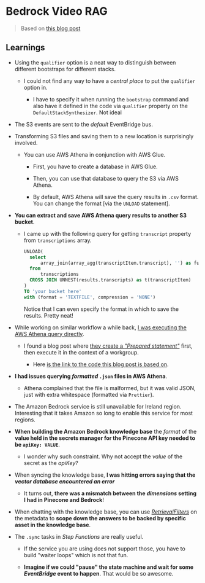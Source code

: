 # Bedrock Video RAG

> Based on [this blog post](https://levelup.gitconnected.com/using-rag-on-media-content-with-bedrock-knowledge-bases-and-amazon-transcribe-92abea166e68)

## Learnings

- Using the `qualifier` option is a neat way to distinguish between different bootstraps for different stacks.

  - I could not find any way to have a _central place_ to put the `qualifier` option in.

    - I have to specify it when running the `bootstrap` command and also have it defined in the code via `qualifier` property on the `DefaultStackSynthesizer`. Not ideal

- The S3 events are sent to the _default_ EventBridge bus.

- Transforming S3 files and saving them to a new location is surprisingly involved.

  - You can use AWS Athena in conjunction with AWS Glue.

    - First, you have to create a database in AWS Glue.

    - Then, you can use that database to query the S3 via AWS Athena.

    - By default, AWS Athena will save the query results in `.csv` format. You can change the format [via the `UNLOAD` statement].

- **You can extract and save AWS Athena query results to another S3 bucket**.

  - I came up with the following query for getting `transcript` property from `transcriptions` array.

    ```sql
    UNLOAD(
      select
          array_join(array_agg(transcriptItem.transcript), '') as fullTranscription
      from
          transcriptions
      CROSS JOIN UNNEST(results.transcripts) as t(transcriptItem)
    )
    TO 'your bucket here'
    with (format = 'TEXTFILE', compression = 'NONE')
    ```

    Notice that I can even specify the format in which to save the results. Pretty neat!

- While working on similar workflow a while back, [I was executing the AWS Athena query directly](https://github.com/WojciechMatuszewski/serverless-video-transcribe-fun/blob/main/lib/serverless-transcribe-stack.ts#L343).

  - I found a blog post where [they create a _"Prepared statement"_](https://aws.amazon.com/blogs/compute/building-a-low-code-speech-you-know-counter-using-aws-step-functions/) first, then execute it in the context of a workgroup.

    - Here [is the link to the code this blog post is based on](https://github.com/aws-samples/aws-stepfunctions-examples/blob/main/sam/app-low-code-you-know-counter/template.yaml#L245).

- **I had issues querying _formatted_ `.json` files in AWS Athena**.

  - Athena complained that the file is malformed, but it was valid JSON, just with extra whitespace (formatted via `Prettier`).

- The Amazon Bedrock service is still unavailable for Ireland region. Interesting that it takes Amazon so long to enable this service for most regions.

- **When building the Amazon Bedrock knowledge base** the _format_ of the **value held in the secrets manager for the Pinecone API key needed to be `apiKey: VALUE`**.

  - I wonder why such constraint. Why not accept the _value_ of the secret as the _apiKey_?

- When syncing the knowledge base, **I was hitting errors saying that the _vector database encountered an error_**

  - It turns out, **there was a mismatch between the _dimensions_ setting I had in Pinecone and Bedrock**!

- When chatting with the knowledge base, you can use [_RetrievalFilters_](https://docs.aws.amazon.com/bedrock/latest/APIReference/API_agent-runtime_RetrievalFilter.html) on the metadata to **scope down the answers to be backed by specific asset in the knowledge base**.

- The `.sync` tasks in _Step Functions_ are really useful.

  - If the service you are using does not support those, you have to build "waiter loops" which is not that fun.

  - **Imagine if we could "pause" the state machine and wait for some _EventBridge_ event to happen**. That would be so awesome.
